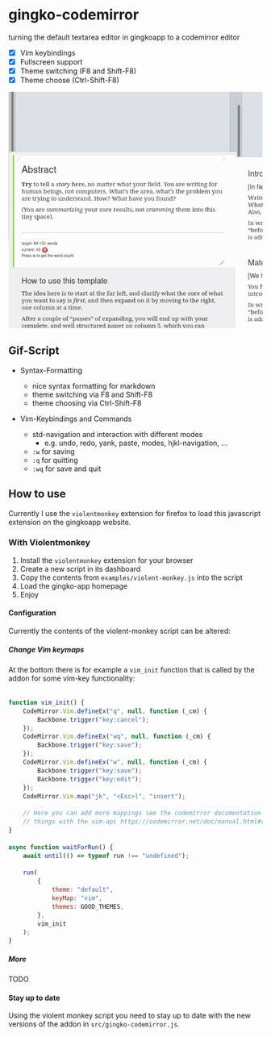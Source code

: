 # gingko-codemirror
turning the default textarea editor in gingkoapp to a codemirror editor

- [x] Vim keybindings
- [x] Fullscreen support
- [x] Theme switching (F8 and Shift-F8)
- [x] Theme choose (Ctrl-Shift-F8)

![](doc/gingko-codemirror.gif)

## Gif-Script

- Syntax-Formatting
  + nice syntax formatting for markdown
  + theme switching via F8 and Shift-F8
  + theme choosing via Ctrl-Shift-F8

- Vim-Keybindings and Commands
  + std-navigation and interaction with different modes
    * e.g. undo, redo, yank, paste, modes, hjkl-navigation, ...
  + `:w` for saving
  + `:q` for quitting 
  + `:wq` for save and quit

## How to use

Currently I use the `violentmonkey` extension for firefox to load this javascript extension on the gingkoapp website.

### With Violentmonkey

1. Install the `violentmonkey` extension for your browser
2. Create a new script in its dashboard
3. Copy the contents from `examples/violent-monkey.js` into the script
4. Load the gingko-app homepage
5. Enjoy

#### Configuration

Currently the contents of the violent-monkey script can be altered:

##### Change Vim keymaps

At the bottom there is for example a `vim_init` function that is called by the addon for some vim-key functionality:

```javascript

function vim_init() {
    CodeMirror.Vim.defineEx("q", null, function (_cm) {
        Backbone.trigger("key:cancel");
    });
    CodeMirror.Vim.defineEx("wq", null, function (_cm) {
        Backbone.trigger("key:save");
    });
    CodeMirror.Vim.defineEx("w", null, function (_cm) {
        Backbone.trigger("key:save");
        Backbone.trigger("key:edit");
    });
    CodeMirror.Vim.map("jk", "<Esc>l", "insert");

    // Here you can add more mappings see the codemirror documentation on how to configure
    // things with the vim-api https://codemirror.net/doc/manual.html#vimapi
}

async function waitForRun() {
    await until(() => typeof run !== "undefined");

    run(
        {
            theme: "default",
            keyMap: "vim",
            themes: GOOD_THEMES,
        },
        vim_init
    );
}

```

##### More  

TODO

#### Stay up to date

Using the violent monkey script you need to stay up to date with the new versions of the addon in `src/gingko-codemirror.js`.

